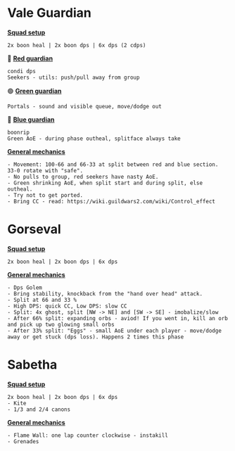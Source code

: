 # Vale Guardian
<ins>**Squad setup**</ins>
```
2x boon heal | 2x boon dps | 6x dps (2 cdps)
```

🔴 <ins>**Red guardian**</ins>
```
condi dps
Seekers - utils: push/pull away from group
```
🟢 <ins>**Green guardian**</ins>
```
Portals - sound and visible queue, move/dodge out
```
🔵 <ins>**Blue guardian**</ins>
```
boonrip
Green AoE - during phase outheal, splitface always take
```
<ins>**General mechanics**</ins>
```
- Movement: 100-66 and 66-33 at split between red and blue section. 33-0 rotate with "safe".
- No pulls to group, red seekers have nasty AoE.
- Green shrinking AoE, when split start and during split, else outheal.
- Try not to get ported.
- Bring CC - read: https://wiki.guildwars2.com/wiki/Control_effect
```

# Gorseval
<ins>**Squad setup**</ins>
```
2x boon heal | 2x boon dps | 6x dps 
```
<ins>**General mechanics**</ins>
```
- Dps Golem
- Bring stability, knockback from the "hand over head" attack.
- Split at 66 and 33 %
- High DPS: quick CC, Low DPS: slow CC
- Split: 4x ghost, split [NW -> NE] and [SW -> SE] - imobalize/slow
- After 66% split: expanding orbs - aviod! If you went in, kill an orb and pick up two glowing small orbs
- After 33% split: "Eggs" - small AoE under each player - move/dodge away or get stuck (dps loss). Happens 2 times this phase
```

# Sabetha
<ins>**Squad setup**</ins>
```
2x boon heal | 2x boon dps | 6x dps 
- Kite
- 1/3 and 2/4 canons
```
<ins>**General mechanics**</ins>
```
- Flame Wall: one lap counter clockwise - instakill
- Grenades
```
